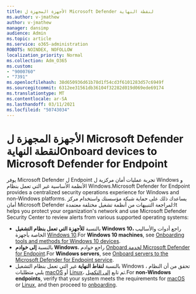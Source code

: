 ```yaml
---
title: الأجهزة المجهزة ل Microsoft Defender لنقطة النهاية
ms.author: v-jmathew
author: v-jmathew
manager: dansimp
audience: Admin
ms.topic: article
ms.service: o365-administration
ROBOTS: NOINDEX, NOFOLLOW
localization_priority: Normal
ms.collection: Adm_O365
ms.custom:
- "9000760"
- "7391"
ms.openlocfilehash: 38d650936d61b78d1f54cd3f6101283d57c6949f
ms.sourcegitcommit: 6312ee31561db36104f32282d019d069ede69174
ms.translationtype: MT
ms.contentlocale: ar-SA
ms.lasthandoff: 03/11/2021
ms.locfileid: "50743034"
---
```

# <a name="onboard-devices-to-microsoft-defender-for-endpoint"></a><span data-ttu-id="18d32-102">الأجهزة المجهزة ل Microsoft Defender لنقطة النهاية</span><span class="sxs-lookup"><span data-stu-id="18d32-102">Onboard devices to Microsoft Defender for Endpoint</span></span>

<span data-ttu-id="18d32-103">يوفر Microsoft Defender ل Endpoint تجربة عمليات أمان مركزية ل Windows و الأنظمة الأساسية غير التي تعمل بنظام Windows.</span><span class="sxs-lookup"><span data-stu-id="18d32-103">Microsoft Defender for Endpoint provides a centralized security operations experience for Windows and non-Windows platforms.</span></span> <span data-ttu-id="18d32-104">يساعدك ذلك على حماية شبكة مؤسستك واستخدام مركز أمان Microsoft Defender لمراجعة التنبيهات من أنظمة تشغيل مختلفة معتمدة:</span><span class="sxs-lookup"><span data-stu-id="18d32-104">It helps you protect your organization's network and use Microsoft Defender Security Center to review alerts from various supported operating systems:</span></span>

- <span data-ttu-id="18d32-105">بالنسبة **للأجهزة التي تعمل بنظام التشغيل Windows 10،** راجع أدوات والأساليب الخاصة بأجهزة [Windows 10](https://go.microsoft.com/fwlink/?linkid=2143460).</span><span class="sxs-lookup"><span data-stu-id="18d32-105">For **Windows 10 machines**, see [Onboarding tools and methods for Windows 10 devices](https://go.microsoft.com/fwlink/?linkid=2143460).</span></span>
- <span data-ttu-id="18d32-106">بالنسبة **إلى خوادم Windows**، راجع خوادم [Onboard لخدمة Microsoft Defender for Endpoint](https://go.microsoft.com/fwlink/?linkid=2143627).</span><span class="sxs-lookup"><span data-stu-id="18d32-106">For **Windows servers**, see [Onboard servers to the Microsoft Defender for Endpoint service](https://go.microsoft.com/fwlink/?linkid=2143627).</span></span>
- <span data-ttu-id="18d32-107">بالنسبة **لنقاط النهاية** غير التي تعمل بنظام التشغيل Windows ، تحقق من أن النظام يلبي متطلبات [macOS](https://go.microsoft.com/fwlink/?linkid=2143461) أو [Linux](https://go.microsoft.com/fwlink/?linkid=2143462)، ثم تابع [إلى التكميل](https://go.microsoft.com/fwlink/?linkid=2143628).</span><span class="sxs-lookup"><span data-stu-id="18d32-107">For **non-Windows endpoints**, verify that your system meets the requirements for [macOS](https://go.microsoft.com/fwlink/?linkid=2143461) or [Linux](https://go.microsoft.com/fwlink/?linkid=2143462), and then proceed to [onboarding](https://go.microsoft.com/fwlink/?linkid=2143628).</span></span>

